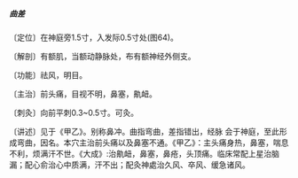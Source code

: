 ##### 曲差

〔定位〕在神庭旁1.5寸，入发际0.5寸处(图64)。

〔解剖〕有额肌，当额动静脉处，布有额神经外侧支。

〔功能〕祛风，明目。

〔主治〕前头痛，目视不明，鼻塞，鼽衄。

〔刺灸〕向前平刺0.3~0.5寸。可灸。

〔讲述〕见于《甲乙》。别称鼻冲。曲指弯曲，差指错出，经脉 会于神庭，至此形成弯曲，因名。本穴主治前头痛以及鼻塞不通。《甲乙》：主头痛身热，鼻塞，喘息不利，烦满汗不世。《大成》:治鼽衄，鼻塞，鼻疮，头顶痛。临床常配上星治脑漏；配心俞治心中质满，汗不出；配灸神處治久风、卒风、缓急诸风。
